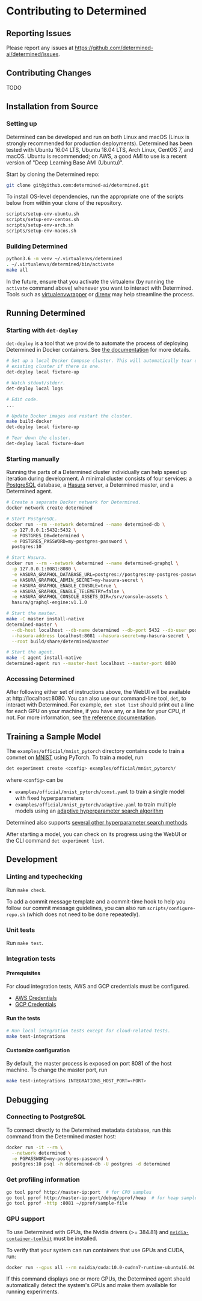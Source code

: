 # Contributing to Determined

## Reporting Issues

Please report any issues at https://github.com/determined-ai/determined/issues.

## Contributing Changes

TODO

## Installation from Source

### Setting up

Determined can be developed and run on both Linux and macOS (Linux is strongly
recommended for production deployments). Determined has been tested with Ubuntu
16.04 LTS, Ubuntu 18.04 LTS, Arch Linux, CentOS 7, and macOS. Ubuntu is
recommended; on AWS, a good AMI to use is a recent version of "Deep Learning
Base AMI (Ubuntu)".

Start by cloning the Determined repo:

```sh
git clone git@github.com:determined-ai/determined.git
```

To install OS-level dependencies, run the appropriate one of the scripts below
from within your clone of the repository.

```sh
scripts/setup-env-ubuntu.sh
scripts/setup-env-centos.sh
scripts/setup-env-arch.sh
scripts/setup-env-macos.sh
```

### Building Determined

```sh
python3.6 -m venv ~/.virtualenvs/determined
. ~/.virtualenvs/determined/bin/activate
make all
```

In the future, ensure that you activate the virtualenv (by running the
`activate` command above) whenever you want to interact with Determined. Tools
such as [virtualenvwrapper](https://virtualenvwrapper.readthedocs.io/en/latest/)
or [direnv](https://direnv.net/) may help streamline the process.

## Running Determined

### Starting with `det-deploy`

`det-deploy` is a tool that we provide to automate the process of deploying
Determined in Docker containers. See [the
documentation](https://docs.determined.ai/latest/how-to/installation/deploy.html)
for more details.

```sh
# Set up a local Docker Compose cluster. This will automatically tear down an
# existing cluster if there is one.
det-deploy local fixture-up

# Watch stdout/stderr.
det-deploy local logs

# Edit code.
...

# Update Docker images and restart the cluster.
make build-docker
det-deploy local fixture-up

# Tear down the cluster.
det-deploy local fixture-down
```

### Starting manually

Running the parts of a Determined cluster individually can help speed up
iteration during development. A minimal cluster consists of four services: a
[PostgreSQL](https://www.postgresql.org/) database, a
[Hasura](https://hasura.io) server, a Determined master, and a Determined agent.

```sh
# Create a separate Docker network for Determined.
docker network create determined

# Start PostgreSQL.
docker run --rm --network determined --name determined-db \
  -p 127.0.0.1:5432:5432 \
  -e POSTGRES_DB=determined \
  -e POSTGRES_PASSWORD=my-postgres-password \
  postgres:10

# Start Hasura.
docker run --rm --network determined --name determined-graphql \
  -p 127.0.0.1:8081:8080 \
  -e HASURA_GRAPHQL_DATABASE_URL=postgres://postgres:my-postgres-password@determined-db:5432/determined \
  -e HASURA_GRAPHQL_ADMIN_SECRET=my-hasura-secret \
  -e HASURA_GRAPHQL_ENABLE_CONSOLE=true \
  -e HASURA_GRAPHQL_ENABLE_TELEMETRY=false \
  -e HASURA_GRAPHQL_CONSOLE_ASSETS_DIR=/srv/console-assets \
  hasura/graphql-engine:v1.1.0

# Start the master.
make -C master install-native
determined-master \
  --db-host localhost --db-name determined --db-port 5432 --db-user postgres --db-password my-postgres-password \
  --hasura-address localhost:8081 --hasura-secret=my-hasura-secret \
  --root build/share/determined/master

# Start the agent.
make -C agent install-native
determined-agent run --master-host localhost --master-port 8080
```

### Accessing Determined

After following either set of instructions above, the WebUI will be available at
http://localhost:8080. You can also use our command-line tool, `det`, to
interact with Determined. For example, `det slot list` should print out a line
for each GPU on your machine, if you have any, or a line for your CPU, if not.
For more information, see [the reference
documentation](https://docs.determined.ai/latest/reference/cli.html).

## Training a Sample Model

The `examples/official/mnist_pytorch` directory contains code to train a convnet
on [MNIST](http://yann.lecun.com/exdb/mnist/) using PyTorch. To train a model,
run

```sh
det experiment create <config> examples/official/mnist_pytorch/
```

where `<config>` can be

- `examples/official/mnist_pytorch/const.yaml` to train a single model with fixed hyperparameters
- `examples/official/mnist_pytorch/adaptive.yaml` to train multiple models using
  an [adaptive hyperparameter search
  algorithm](https://docs.determined.ai/latest/topic-guides/hp-tuning-det/index.html#adaptive-search)

Determined also supports [several other hyperparameter search
methods](https://docs.determined.ai/latest/topic-guides/hp-tuning-det/index.html#other-supported-methods).

After starting a model, you can check on its progress using the WebUI
or the CLI command `det experiment list`.

## Development

### Linting and typechecking

Run `make check`.

To add a commit message template and a commit-time hook to help you follow our
commit message guidelines, you can also run `scripts/configure-repo.sh` (which
does not need to be done repeatedly).

### Unit tests

Run `make test`.

### Integration tests

#### Prerequisites

For cloud integration tests, AWS and GCP credentials must be configured.

- [AWS Credentials](https://boto3.amazonaws.com/v1/documentation/api/latest/guide/configuration.html)
- [GCP Credentials](https://cloud.google.com/docs/authentication/getting-started)

#### Run the tests

```bash
# Run local integration tests except for cloud-related tests.
make test-integrations
```

#### Customize configuration

By default, the master process is exposed on port 8081 of the host
machine. To change the master port, run

```sh
make test-integrations INTEGRATIONS_HOST_PORT=<PORT>
```

## Debugging

### Connecting to PostgreSQL

To connect directly to the Determined metadata database, run this command from
the Determined master host:

```sh
docker run -it --rm \
  --network determined \
  -e PGPASSWORD=my-postgres-password \
  postgres:10 psql -h determined-db -U postgres -d determined
```

### Get profiling information

```sh
go tool pprof http://master-ip:port  # for CPU samples
go tool pprof http://master-ip:port/debug/pprof/heap  # for heap samples
go tool pprof -http :8081 ~/pprof/sample-file
```

### GPU support

To use Determined with GPUs, the Nvidia drivers (>= 384.81) and
[`nvidia-container-toolkit`](https://docs.determined.ai/latest/how-to/installation/requirements.html#installing-docker)
must be installed.

To verify that your system can run containers that use GPUs and CUDA, run:

```sh
docker run --gpus all --rm nvidia/cuda:10.0-cudnn7-runtime-ubuntu16.04 nvidia-smi
```

If this command displays one or more GPUs, the Determined agent should
automatically detect the system's GPUs and make them available for
running experiments.
